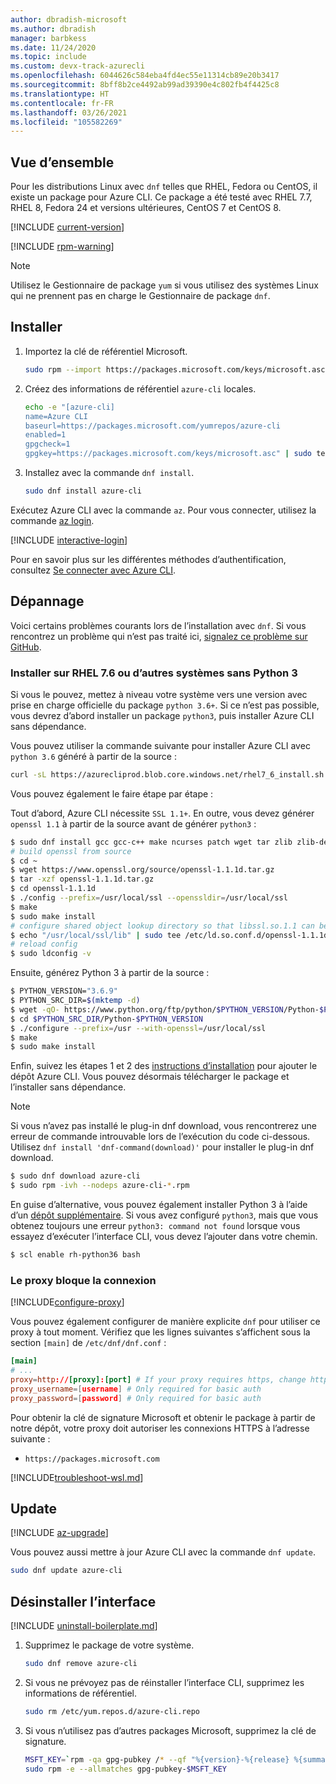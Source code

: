 ```yaml
---
author: dbradish-microsoft
ms.author: dbradish
manager: barbkess
ms.date: 11/24/2020
ms.topic: include
ms.custom: devx-track-azurecli
ms.openlocfilehash: 6044626c584eba4fd4ec55e11314cb89e20b3417
ms.sourcegitcommit: 8bff8b2ce4492ab99ad39390e4c802fb4f4425c8
ms.translationtype: HT
ms.contentlocale: fr-FR
ms.lasthandoff: 03/26/2021
ms.locfileid: "105582269"
---
```

## <a name="overview"></a>Vue d’ensemble

Pour les distributions Linux avec `dnf` telles que RHEL, Fedora ou CentOS, il existe un package pour Azure CLI. Ce package a été testé avec RHEL 7.7, RHEL 8, Fedora 24 et versions ultérieures, CentOS 7 et CentOS 8.

[!INCLUDE [current-version](current-version.md)]

[!INCLUDE [rpm-warning](rpm-warning.md)]

> [!NOTE]
>
> Utilisez le Gestionnaire de package `yum` si vous utilisez des systèmes Linux qui ne prennent pas en charge le Gestionnaire de package `dnf`.

## <a name="install"></a>Installer

1. Importez la clé de référentiel Microsoft.

   ```bash
   sudo rpm --import https://packages.microsoft.com/keys/microsoft.asc
   ```

2. Créez des informations de référentiel `azure-cli` locales.

   ```bash
   echo -e "[azure-cli]
   name=Azure CLI
   baseurl=https://packages.microsoft.com/yumrepos/azure-cli
   enabled=1
   gpgcheck=1
   gpgkey=https://packages.microsoft.com/keys/microsoft.asc" | sudo tee /etc/yum.repos.d/azure-cli.repo
   ```

3. Installez avec la commande `dnf install`.

   ```bash
   sudo dnf install azure-cli
   ```
 
Exécutez Azure CLI avec la commande `az`. Pour vous connecter, utilisez la commande [az login](/cli/azure/reference-index#az_login).


[!INCLUDE [interactive-login](interactive-login.md)]

Pour en savoir plus sur les différentes méthodes d’authentification, consultez [Se connecter avec Azure CLI](../authenticate-azure-cli.md).

## <a name="troubleshooting"></a>Dépannage

Voici certains problèmes courants lors de l’installation avec `dnf`. Si vous rencontrez un problème qui n’est pas traité ici, [signalez ce problème sur GitHub](https://github.com/Azure/azure-cli/issues).

### <a name="install-on-rhel-76-or-other-systems-without-python-3"></a>Installer sur RHEL 7.6 ou d’autres systèmes sans Python 3

Si vous le pouvez, mettez à niveau votre système vers une version avec prise en charge officielle du package `python 3.6+`. Si ce n’est pas possible, vous devrez d’abord installer un package `python3`, puis installer Azure CLI sans dépendance.

Vous pouvez utiliser la commande suivante pour installer Azure CLI avec `python 3.6` généré à partir de la source :

```bash
curl -sL https://azurecliprod.blob.core.windows.net/rhel7_6_install.sh | sudo bash
```

Vous pouvez également le faire étape par étape :

Tout d’abord, Azure CLI nécessite `SSL 1.1+`. En outre, vous devez générer `openssl 1.1` à partir de la source avant de générer `python3` :

```bash
$ sudo dnf install gcc gcc-c++ make ncurses patch wget tar zlib zlib-devel -y
# build openssl from source
$ cd ~
$ wget https://www.openssl.org/source/openssl-1.1.1d.tar.gz
$ tar -xzf openssl-1.1.1d.tar.gz
$ cd openssl-1.1.1d
$ ./config --prefix=/usr/local/ssl --openssldir=/usr/local/ssl
$ make
$ sudo make install
# configure shared object lookup directory so that libssl.so.1.1 can be found
$ echo "/usr/local/ssl/lib" | sudo tee /etc/ld.so.conf.d/openssl-1.1.1d.conf
# reload config
$ sudo ldconfig -v
```

Ensuite, générez Python 3 à partir de la source :

```bash
$ PYTHON_VERSION="3.6.9"
$ PYTHON_SRC_DIR=$(mktemp -d)
$ wget -qO- https://www.python.org/ftp/python/$PYTHON_VERSION/Python-$PYTHON_VERSION.tgz | tar -xz -C "$PYTHON_SRC_DIR"
$ cd $PYTHON_SRC_DIR/Python-$PYTHON_VERSION
$ ./configure --prefix=/usr --with-openssl=/usr/local/ssl
$ make
$ sudo make install
```

Enfin, suivez les étapes 1 et 2 des [instructions d’installation](#install) pour ajouter le dépôt Azure CLI. Vous pouvez désormais télécharger le package et l’installer sans dépendance.

> [!NOTE]
>
> Si vous n’avez pas installé le plug-in dnf download, vous rencontrerez une erreur de commande introuvable lors de l’exécution du code ci-dessous. Utilisez `dnf install 'dnf-command(download)'` pour installer le plug-in dnf download.

```bash
$ sudo dnf download azure-cli
$ sudo rpm -ivh --nodeps azure-cli-*.rpm
```

En guise d’alternative, vous pouvez également installer Python 3 à l’aide d’un [dépôt supplémentaire](https://developers.redhat.com/blog/2018/08/13/install-python3-rhel/). Si vous avez configuré `python3`, mais que vous obtenez toujours une erreur `python3: command not found` lorsque vous essayez d’exécuter l’interface CLI, vous devez l’ajouter dans votre chemin.

```bash
$ scl enable rh-python36 bash
```

### <a name="proxy-blocks-connection"></a>Le proxy bloque la connexion

[!INCLUDE[configure-proxy](configure-proxy.md)]

Vous pouvez également configurer de manière explicite `dnf` pour utiliser ce proxy à tout moment. Vérifiez que les lignes suivantes s’affichent sous la section `[main]` de `/etc/dnf/dnf.conf` :

```dnf.conf
[main]
# ...
proxy=http://[proxy]:[port] # If your proxy requires https, change http->https
proxy_username=[username] # Only required for basic auth
proxy_password=[password] # Only required for basic auth
```

Pour obtenir la clé de signature Microsoft et obtenir le package à partir de notre dépôt, votre proxy doit autoriser les connexions HTTPS à l’adresse suivante :

* `https://packages.microsoft.com`

[!INCLUDE[troubleshoot-wsl.md](troubleshoot-wsl.md)]

## <a name="update"></a>Update

[!INCLUDE [az-upgrade](az-upgrade.md)]

Vous pouvez aussi mettre à jour Azure CLI avec la commande `dnf update`.

```bash
sudo dnf update azure-cli
```

## <a name="uninstall"></a>Désinstaller l’interface

[!INCLUDE [uninstall-boilerplate.md](uninstall-boilerplate.md)]

1. Supprimez le package de votre système.

   ```bash
   sudo dnf remove azure-cli
   ```

2. Si vous ne prévoyez pas de réinstaller l’interface CLI, supprimez les informations de référentiel.

   ```bash
   sudo rm /etc/yum.repos.d/azure-cli.repo
   ```

3. Si vous n’utilisez pas d’autres packages Microsoft, supprimez la clé de signature.

   ```bash
   MSFT_KEY=`rpm -qa gpg-pubkey /* --qf "%{version}-%{release} %{summary}\n" | grep Microsoft | awk '{print $1}'`
   sudo rpm -e --allmatches gpg-pubkey-$MSFT_KEY
   ```
